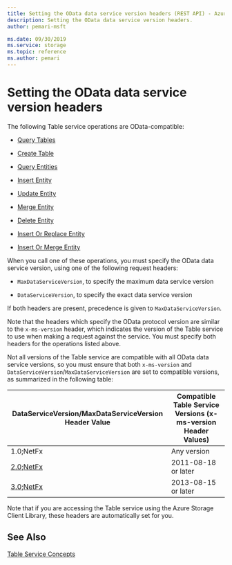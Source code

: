 ```yaml
---
title: Setting the OData data service version headers (REST API) - Azure Storage
description: Setting the OData data service version headers.
author: pemari-msft

ms.date: 09/30/2019
ms.service: storage
ms.topic: reference
ms.author: pemari
---
```


# Setting the OData data service version headers

The following Table service operations are OData-compatible:  
  
-   [Query Tables](Query-Tables.md)  
  
-   [Create Table](Create-Table.md)  
  
-   [Query Entities](Query-Entities.md)  
  
-   [Insert Entity](Insert-Entity.md)  
  
-   [Update Entity](Update-Entity2.md)  
  
-   [Merge Entity](Merge-Entity.md)  
  
-   [Delete Entity](Delete-Entity1.md)  
  
-   [Insert Or Replace Entity](Insert-Or-Replace-Entity.md)  
  
-   [Insert Or Merge Entity](Insert-Or-Merge-Entity.md)  
  
 When you call one of these operations, you must specify the OData data service version, using one of the following request headers:  
  
-   `MaxDataServiceVersion`, to specify the maximum data service version  
  
-   `DataServiceVersion`, to specify the exact data service version  
  
 If both headers are present, precedence is given to `MaxDataServiceVersion`.  
  
 Note that the headers which specify the OData protocol version are similar to the `x-ms-version` header, which indicates the version of the Table service to use when making a request against the service. You must specify both headers for the operations listed above.  
  
 Not all versions of the Table service are compatible with all OData data service versions, so you must ensure that both `x-ms-version` and `DataServiceVersion`/`MaxDataServiceVersion` are set to compatible versions, as summarized in the following table:  
  
|DataServiceVersion/MaxDataServiceVersion Header Value|Compatible Table Service Versions (x-ms-version Header Values)|  
|------------------------------------------------------------|------------------------------------------------------------------------|  
|1.0;NetFx|Any version|  
|[2.0;NetFx](https://www.odata.org/)|2011-08-18 or later|  
|[3.0;NetFx](https://www.odata.org/)|2013-08-15 or later|  
  
 Note that if you are accessing the Table service using the Azure Storage Client Library, these headers are automatically set for you.  
  
## See Also  
 [Table Service Concepts](Table-Service-Concepts.md)
